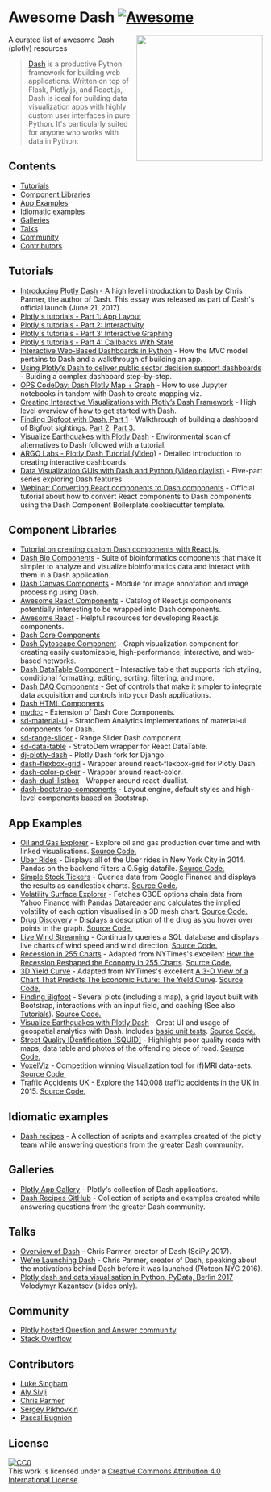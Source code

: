 # Awesome Dash  [![Awesome](https://awesome.re/badge-flat.svg)](https://github.com/sindresorhus/awesome)

[<img src="https://cdn.rawgit.com/plotly/dash-docs/b1178b4e/images/dash-logo-stripe.svg" align="right" width="250">](https://plot.ly/products/dash/)


A curated list of awesome Dash (plotly) resources

> [Dash](https://plot.ly/products/dash/) is a productive Python framework for building web applications.
> Written on top of Flask, Plotly.js, and React.js, Dash is ideal for building data visualization apps with highly custom user interfaces in pure Python. It's particularly suited for anyone who works with data in Python.

## Contents
- [Tutorials](#tutorials)
- [Component Libraries](#component-libraries)
- [App Examples](#app-examples)
- [Idiomatic examples](#idiomatic-examples)
- [Galleries](#galleries)
- [Talks](#talks)
- [Community](#community)
- [Contributors](#contributors)

## Tutorials
- [Introducing Plotly Dash](https://medium.com/@plotlygraphs/introducing-dash-5ecf7191b503) - A high level introduction to Dash by Chris Parmer, the author of Dash. This essay was released as part of Dash's official launch (June 21, 2017).
- [Plotly's tutorials - Part 1: App Layout](https://plot.ly/dash/getting-started)
- [Plotly's tutorials - Part 2: Interactivity](https://plot.ly/dash/getting-started-part-2)
- [Plotly's tutorials - Part 3: Interactive Graphing](https://plot.ly/dash/interactive-graphing)
- [Plotly's tutorials - Part 4: Callbacks With State](https://plot.ly/dash/state)
- [Interactive Web-Based Dashboards in Python](https://alysivji.github.io/reactive-dashboards-with-dash.html) - How the MVC model pertains to Dash and a walkthrough of building an app.
- [Using Plotly’s Dash to deliver public sector decision support dashboards](https://medium.com/a-r-g-o/using-plotlys-dash-to-deliver-public-sector-decision-support-dashboards-ac863fa829fb) - Buiding a complex dashboard step-by-step.
- [OPS CodeDay: Dash Plotly Map + Graph](https://radumas.info/blog/tutorial/2017/08/10/codeday.html) - How to use Jupyter notebooks in tandom with Dash to create mapping viz.
- [Creating Interactive Visualizations with Plotly’s Dash Framework](http://pbpython.com/plotly-dash-intro.html) - High level overview of how to get started with Dash.
- [Finding Bigfoot with Dash, Part 1](https://timothyrenner.github.io/datascience/2017/08/08/finding-bigfoot-with-dash-part-1.html) - Walkthrough of building a dashboard of Bigfoot sightings. [Part 2](https://timothyrenner.github.io/datascience/2017/08/09/finding-bigfoot-with-dash-part-2.html), [Part 3](https://timothyrenner.github.io/datascience/2017/08/10/finding-bigfoot-with-dash-part-3.html).
- [Visualize Earthquakes with Plotly Dash](https://www.giacomodebidda.com/visualize-earthquakes-with-plotly-dash/) - Environmental scan of alternatives to Dash followed with a tutorial.
- [ARGO Labs - Plotly Dash Tutorial (Video)](https://www.youtube.com/watch?v=yfWJXkySfe0) - Detailed introduction to creating interactive dashboards.
- [Data Visualization GUIs with Dash and Python (Video playlist)](https://www.youtube.com/watch?v=J_Cy_QjG6NE&list=PLQVvvaa0QuDfsGImWNt1eUEveHOepkjqt) - Five-part series exploring Dash features.
- [Webinar: Converting React components to Dash components](https://www.youtube.com/watch?v=wifoPPRgG_I) - Official tutorial about how to convert React components to Dash components using the Dash Component Boilerplate cookiecutter template.

## Component Libraries
- [Tutorial on creating custom Dash components with React.js.](https://plot.ly/dash/plugins)
- [Dash Bio Components](https://dash.plot.ly/dash-bio) - Suite of bioinformatics components that make it simpler to analyze and visualize bioinformatics data and interact with them in a Dash application.
- [Dash Canvas Components](https://dash.plot.ly/canvas) - Module for image annotation and image processing using Dash.
- [Awesome React Components](https://github.com/brillout/awesome-react-components) - Catalog of React.js components potentially interesting to be wrapped into Dash components.
- [Awesome React](https://github.com/enaqx/awesome-react) - Helpful resources for developing React.js components.
- [Dash Core Components](https://github.com/plotly/dash-core-components)
- [Dash Cytoscape Component](https://dash.plot.ly/cytoscape) - Graph visualization component for creating easily customizable, high-performance, interactive, and web-based networks.
- [Dash DataTable Component](https://dash.plot.ly/datatable) - Interactive table that supports rich styling, conditional formatting, editing, sorting, filtering, and more.
- [Dash DAQ Components](https://dash.plot.ly/dash-daq) - Set of controls that make it simpler to integrate data acquisition and controls into your Dash applications.
- [Dash HTML Components](https://github.com/plotly/dash-html-components)
- [mydcc](https://github.com/jimmybow/mydcc) - Extension of Dash Core Components.
- [sd-material-ui](https://github.com/StratoDem/sd-material-ui) - StratoDem Analytics implementations of material-ui components for Dash.
- [sd-range-slider](https://github.com/StratoDem/sd-range-slider) - Range Slider Dash component.
- [sd-data-table](https://github.com/StratoDem/sd-data-table) - StratoDem wrapper for React DataTable.
- [dj-plotly-dash](https://github.com/pikhovkin/dj-plotly-dash) - Plotly Dash fork for Django.
- [dash-flexbox-grid](https://github.com/pikhovkin/dash-flexbox-grid) - Wrapper around react-flexbox-grid for Plotly Dash.
- [dash-color-picker](https://github.com/vivekvs1/dash-color-picker) - Wrapper around react-color.
- [dash-dual-listbox](https://github.com/vivekvs1/dash-dual-listbox) - Wrapper around react-duallist.
- [dash-bootstrap-components](https://dash-bootstrap-components.opensource.asidatascience.com/) - Layout engine, default styles and high-level components based on Bootstrap.

## App Examples
- [Oil and Gas Explorer](https://plot.ly/dash/gallery/new-york-oil-and-gas/) - Explore oil and gas production over time and with linked visualisations. [Source Code.](https://github.com/plotly/dash-oil-and-gas-demo)
- [Uber Rides](https://plot.ly/dash/gallery/uber-rides/) - Displays all of the Uber rides in New York City in 2014. Pandas on the backend filters a 0.5gig datafile. [Source Code.](https://github.com/plotly/dash-uber-rides-demo)
- [Simple Stock Tickers](https://plot.ly/dash/gallery/stock-tickers/) - Queries data from Google Finance and displays the results as candlestick charts. [Source Code.](https://github.com/plotly/dash-stock-tickers-demo-app)
- [Volatility Surface Explorer](https://plot.ly/dash/gallery/volatility-surface) - Fetches CBOE options chain data from Yahoo Finance with Pandas Datareader and calculates the implied volatility of each option visualised in a 3D mesh chart. [Source Code.](https://github.com/plotly/dash-volatility-surface)
- [Drug Discovery](https://plot.ly/dash/gallery/drug-explorer/) - Displays a description of the drug as you hover over points in the graph. [Source Code.](https://github.com/plotly/dash-drug-discovery-demo/)
- [Live Wind Streaming](https://plot.ly/dash/gallery/live-wind-data/) - Continually queries a SQL database and displays live charts of wind speed and wind direction. [Source Code.](https://github.com/plotly/dash-wind-streaming)
- [Recession in 255 Charts](https://plot.ly/dash/gallery/recession-report/) - Adapted from NYTimes's excellent [How the Recession Reshaped the Economy in 255 Charts](https://www.nytimes.com/interactive/2014/06/05/upshot/how-the-recession-reshaped-the-economy-in-255-charts.html). [Source Code.](https://github.com/plotly/dash-recession-report-demo)
- [3D Yield Curve](https://plot.ly/dash/gallery/yield-curve/) - Adapted from NYTimes's excellent [A 3-D View of a Chart That Predicts The Economic Future: The Yield Curve](https://www.nytimes.com/interactive/2015/03/19/upshot/3d-yield-curve-economic-growth.html). [Source Code.](https://github.com/plotly/dash-yield-curve)
- [Finding Bigfoot](https://bigfoot-sightings-dash.herokuapp.com/) - Several plots (including a map), a grid layout built with Bootstrap, interactions with an input field, and caching (See also [Tutorials](#tutorials)). [Source Code.](https://github.com/timothyrenner/bigfoot-dash-app)
- [Visualize Earthquakes with Plotly Dash](https://belle-croissant-54211.herokuapp.com/) - Great UI and usage of geospatial analytics with Dash. Includes [basic unit tests](https://github.com/jackdbd/dash-earthquakes/tree/master/tests). [Source Code.](https://github.com/jackdbd/dash-earthquakes)
- [Street Quality IDentification [SQUID]](https://squid-syracuse.herokuapp.com/) - Highlights poor quality roads with maps, data table and photos of the offending piece of road. [Source Code.](https://github.com/amyoshino/SQUID-Syracuse-Dashboard)
- [VoxelViz](http://lukas-snoek.com/voxelviz) - Competition winning Visualization tool for (f)MRI data-sets. [Source Code.](https://github.com/lukassnoek/VoxelViz)
- [Traffic Accidents UK](https://traffic-accidents-uk.herokuapp.com/) - Explore the 140,008 traffic accidents in the UK in 2015. [Source Code.](https://github.com/richard-muir/uk-car-accidents)

## Idiomatic examples

- [Dash recipes](https://github.com/plotly/dash-recipes) - A collection of scripts and examples created of the plotly team while answering questions from the greater Dash community.

## Galleries
- [Plotly App Gallery](https://plot.ly/dash/gallery) - Plotly's collection of Dash applications.
- [Dash Recipes GitHub](https://github.com/plotly/dash-recipes) - Collection of scripts and examples created while answering questions from the greater Dash community.

## Talks
- [Overview of Dash](https://www.youtube.com/watch?v=sea2K4AuPOk) - Chris Parmer, creator of Dash (SciPy 2017).
- [We're Launching Dash](https://www.youtube.com/watch?v=5BAthiN0htc&t=1s) - Chris Parmer, creator of Dash, speaking about the motivations behind Dash before it was launched (Plotcon NYC 2016).
- [Plotly dash and data visualisation in Python, PyData, Berlin 2017](https://www.slideshare.net/vladimirkazantsev/plotly-dash-and-data-visualisation-in-python) - Volodymyr Kazantsev (slides only).

## Community
- [Plotly hosted Question and Answer community](https://community.plot.ly)
- [Stack Overflow](https://stackoverflow.com/questions/tagged/plotly-dash)

## Contributors
- [Luke Singham](https://lukesingham.com/)
- [Aly Sivji](https://alysivji.github.io/)
- [Chris Parmer](https://github.com/chriddyp)
- [Sergey Pikhovkin](https://github.com/pikhovkin)
- [Pascal Bugnion](https://pascalbugnion.net)

## License
[![CC0](http://mirrors.creativecommons.org/presskit/buttons/88x31/svg/cc-zero.svg)](https://creativecommons.org/publicdomain/zero/1.0/)<br />This work is licensed under a <a rel="license" href="http://creativecommons.org/licenses/by/4.0/">Creative Commons Attribution 4.0 International License</a>.
